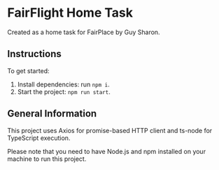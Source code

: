 # FairFlight Home Task

Created as a home task for FairPlace by Guy Sharon.

## Instructions

To get started:

1. Install dependencies: run `npm i`.
2. Start the project: `npm run start`.

## General Information

This project uses Axios for promise-based HTTP client and ts-node for TypeScript execution.

Please note that you need to have Node.js and npm installed on your machine to run this project.